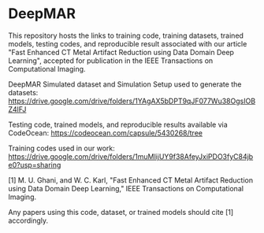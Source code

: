 # DeepMAR

This repository hosts the links to training code, training datasets, trained models, testing codes, and reproducible result associated with our article "Fast Enhanced CT Metal Artifact Reduction using Data Domain Deep Learning", accepted for publication in the IEEE Transactions on Computational Imaging.


DeepMAR Simulated dataset and Simulation Setup used to generate the datasets: https://drive.google.com/drive/folders/1YAgAX5bDPT9qJF077Wu38OgsIOBZ4lFJ

Testing code, trained models, and reproducible results available via CodeOcean: https://codeocean.com/capsule/5430268/tree

Training codes used in our work: https://drive.google.com/drive/folders/1muMlijUY9f38AfeyJxiPDO3fyC84jbe0?usp=sharing


[1] M. U. Ghani, and W. C. Karl, "Fast Enhanced CT Metal Artifact Reduction using Data Domain Deep Learning," IEEE Transactions on Computational Imaging.

Any papers using this code, dataset, or trained models should cite [1] accordingly.
